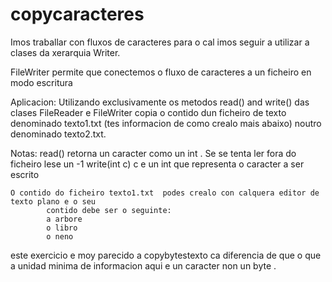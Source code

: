 # copycaracteres

Imos traballar con fluxos de caracteres para o cal imos seguir a utilizar a clases da xerarquia Writer.

FileWriter permite que conectemos o fluxo de caracteres a un ficheiro en modo escritura

Aplicacion:
Utilizando exclusivamente os metodos read() and write() das clases FileReader e FileWriter copia o contido dun ficheiro de texto  denominado  texto1.txt (tes informacion de como crealo mais abaixo) noutro denominado texto2.txt.

Notas:
read()   retorna un caracter como un int . Se se tenta ler fora do ficheiro lese un -1
write(int c)     c e un int que representa o caracter a ser escrito

    O contido do ficheiro texto1.txt  podes crealo con calquera editor de texto plano e o seu
            contido debe ser o seguinte:
            a arbore
            o libro
            o neno 

este exercicio e moy parecido a copybytestexto ca diferencia de que o que a unidad minima de informacion aqui e un caracter non un byte .                  
            